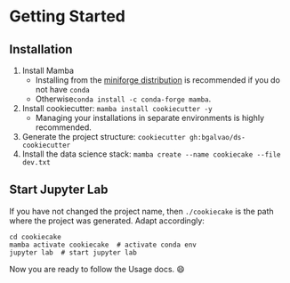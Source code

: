 # Getting Started

## Installation

1. Install Mamba
    - Installing from the [miniforge distribution](https://github.com/conda-forge/miniforge#mambaforge) is recommended if you do not have `conda`
    - Otherwise`conda install -c conda-forge mamba`.
2. Install cookiecutter: `mamba install cookiecutter -y`
    - Managing your installations in separate environments is highly recommended.
3. Generate the project structure: `cookiecutter gh:bgalvao/ds-cookiecutter`
4. Install the data science stack: `mamba create --name cookiecake --file dev.txt`


## Start Jupyter Lab

If you have not changed the project name, then `./cookiecake` is the path where the project was generated. Adapt accordingly:

```shell
cd cookiecake
mamba activate cookiecake  # activate conda env
jupyter lab  # start jupyter lab
```

Now you are ready to follow the Usage docs. :smile:
